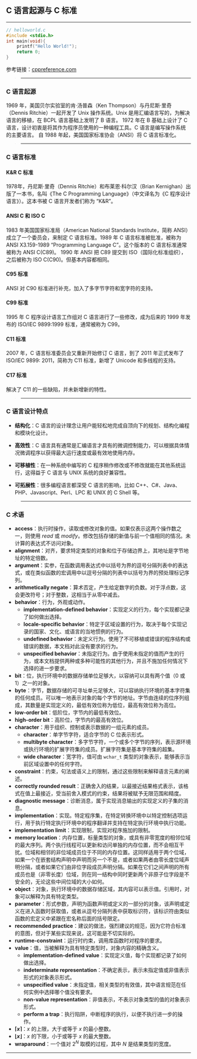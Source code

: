 ## C 语言起源与 C 标准

---

```c
// helloworld.c
#include <stdio.h>
int main(void){
	printf("Hello World!");
	return 0;
}
```
参考链接：[cppreference.com](https://zh.cppreference.com/w/c/language/history)

>---
### C 语言起源

1969 年，美国贝尔实验室的肯·汤普森（Ken Thompson）与丹尼斯·里奇（Dennis Ritchie）一起开发了 Unix 操作系统。Unix 是用汇编语言写的，为解决语言的移植，在 BCPL 语言基础上发明了 B 语言。
1972 年在 B 基础上设计了 C 语言，设计初衷是将其作为程序员使用的一种编程工具。C 语言是编写操作系统的主要语言。
自 1988 年起，美国国家标准协会（ANSI）将 C 语言标准化。

>---
### C 语言标准

#### K&R C 标准

1978年，丹尼斯·里奇（Dennis Ritchie）和布莱恩·科尔汉（Brian Kernighan）出版了一本书，名叫《The C Programming Language》（中文译名为《C 程序设计语言》）。这本书被 C 语言开发者们称为 “K&R”。

#### ANSI C 和 ISO C

1983 年美国国家标准局（American National Standards Institute，简称 ANSI）成立了一个委员会，来制定 C 语言标准。1989 年 C 语言标准被批准，被称为 ANSI X3.159-1989 “Programming Language C”。这个版本的 C 语言标准通常被称为 ANSI C(C89)。
1990 年 ANSI 把 C89 提交到 ISO（国际化标准组织），之后被称为 ISO C(C90)。但基本内容都相同。

#### C95 标准

  ANSI 对 C90 标准进行补充，加入了多字节字符和宽字符的支持。

#### C99 标准

1995 年 C 程序设计语言工作组对 C 语言进行了一些修改，成为后来的 1999 年发布的 ISO/IEC 9899:1999 标准，通常被称为 C99。

#### C11 标准

2007 年，C 语言标准委员会又重新开始修订 C 语言，到了 2011 年正式发布了 ISO/IEC 9899: 2011，简称为 C11 标准，新增了 Unicode 和多线程的支持。

#### C17 标准

解决了 C11 的一些缺陷，并未新增新的特性。

>---
### C 语言设计特点

- **结构化**：C 语言的设计理念让用户能轻松地完成自顶向下的规划、结构化编程和模块化设计。

- **高效性**：C 语言具有通常是汇编语言才具有的微调控制能力，可以根据具体情况微调程序以获得最大运行速度或最有效地使用内存。

- **可移植性**：在一种系统中编写的 C 程序稍作修改或不修改就能在其他系统运行，这得益于 C 语言与 UNIX 系统的良好兼容性。

- **可拓展性**：很多编程语言都深受 C 语言的影响，比如 C++、C#、Java、PHP、Javascript、Perl、LPC 和 UNIX 的 C Shell 等。

>---
### C 术语

- **access**：执行时操作，读取或修改对象的值。如果仅表示这两个操作数之一，则使用 *read* 或 *modify*。修改包括存储的新值与前一个值相同的情况。未计算的表达式不访问对象。
- **alignment**：对齐，要求特定类型的对象和位于存储边界上，其地址是字节地址的特定倍数。
- **argument**：实参，在函数调用表达式中以括号为界的逗号分隔列表中的表达式，或在类似函数的宏调用中以逗号分隔的列表中以括号为界的预处理标记序列。
- **arithmetically negate**：算术否定，产生给定数字的负数。对于浮点数，这会更改符号；对于整数，这相当于从零中减去。
- **behavior**：行为，外观或动作。
  - **implementation-defined behavior**：实现定义的行为，每个实现都记录了如何做出选择。
  - **locale-specific behavior**：特定于区域设置的行为，取决于每个实现记录的国家、文化、或语言的当地惯例的行为。
  - **undefined behavior**：未定义行为。使用了不可移植或错误的程序结构或错误的数据，本文档对此没有要求的行为。
  - **unspecified behavior**：未指定行为。由于使用未指定的值而产生的行为，或本文档提供两种或多种可能性的其他行为，并且不施加任何情况下选择的进一步要求。
- **bit**：位，执行环境中的数据存储单位足够大，以容纳可以具有两个值（0 或 1）之一的对象。
- **byte**：字节，数据存储的可寻址单元足够大，可以容纳执行环境的基本字符集的任何成员。可以唯一地表示对象的每个字节的地址。字节由连续的位序列组成，其数量是实现定义的，最低有效位称为低位，最高有效位称为高位。
- **low-order bit**：低阶位，字节内的最低有效位。
- **high-order bit**：高阶位，字节内的最高有效位。
- **character**：用于组织、控制或表示数据的一组元素的成员。
  - **character**：单字节字符，适合字节的 C 位表示形式。
  - **multibyte character**：多字节字符，一个或多个字节的序列，表示源环境或执行环境的扩展字符集的成员。扩展字符集是基本字符集的超集。
  - **wide character**：宽字符，值可由 `wchar_t` 类型的对象表示，能够表示当前区域设置中的任何字符。
- **constraint**：约束，句法或语义上的限制，通过这些限制来解释语言元素的阐述。
- **correctly rounded result**：正确舍入的结果，以最接近结果格式表示，该格式在值上最接近，受当前舍入模式的约束，结果将被赋予无限范围和精度。
- **diagnostic message**：诊断消息，属于实现消息输出的实现定义的子集的消息。
- **implementation**：实现。特定程序集，在特定转换环境中以特定控制选项运行，用于执行特定执行环境中的程序翻译并支持在特定执行环境中执行功能。
- **implementation limit**：实现限制，实现对程序施加的限制。
- **memory location**：内存位置，标量类型的对象，或具有非零宽度的相邻位域的最大序列。两个执行线程可以更新和访问单独的内存位置，而不会相互干扰。位域和相邻的非位域成员位于不同的内存位置。这同样适用于两个位域，如果一个在嵌套结构声明中声明而另一个不是，或者如果两者由零长度位域声明分隔，或者如果它们由非位字段成员声明分隔。如果在它们之间声明的所有成员也是（非零长度）位域，则在同一结构中同时更新两个非原子位字段是不安全的，无论这些中间位域的大小如何。
- **object**：对象，执行环境中的数据存储区域，其内容可以表示值。引用时，对象可以解释为具有特定类型。
- **parameter**：形式参数，声明为函数声明或定义的一部分的对象，该声明或定义在进入函数时获取值，或者从逗号分隔列表中获取标识符，该标识符由类似函数的宏定义中紧跟在宏名称后面的括号限定。
- **recommended practice**：建议的做法，强烈建议的规范，因为它符合标准的意图，但对于某些实现来说，这可能是不切实际的。
- **runtime-constraint**：运行时约束，调用库函数时对程序的要求。
- **value**：值，当被解释为具有特定类型时，对象内容的精确含义。
  - **implementation-defined value**：实现定义值，每个实现都记录了如何做出选择。
  - **indeterminate representation**：不确定表示，表示未指定值或非值表示形式的对象表示形式。
  - **unspecified value**：未指定值，相关类型的有效值，其中语言规范在任何实例中选择哪个值没有要求。
  - **non-value representation**：非值表示，不表示对象类型的值的对象表示形式。
  - **perform a trap**：执行陷阱，中断程序的执行，以便不执行进一步的操作。
- **⌈$x$⌉**：$x$ 的上限，大于或等于 $x$ 的最小整数。
- **⌊$x$⌋**：$x$ 的下限，小于或等于 $x$ 的最大整数。
- **wraparound**：一个值对 $2^N$ 取模的过程，其中 $N$ 是结果类型的宽度。

---